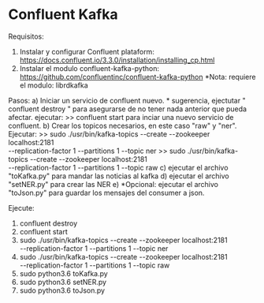 # Confluent Kafka

Requisitos: 
1) Instalar y configurar Confluent plataform: https://docs.confluent.io/3.3.0/installation/installing_cp.html 
2) Instalar el modulo confluent-kafka-python: https://github.com/confluentinc/confluent-kafka-python *Nota: requiere el modulo: librdkafka 


Pasos:
a) Iniciar un servicio de confluent nuevo.
	* sugerencia, ejectutar " confluent destroy " para asegurarse de no tener nada anterior que pueda afectar.
	ejecutar: 
	>> confluent start 
	 para inciar una nuevo servicio de confluent.
b) Crear los topicos necesarios, en este caso "raw" y "ner". Ejecutar:
	>> sudo ./usr/bin/kafka-topics --create --zookeeper localhost:2181   \
--replication-factor 1 --partitions 1 --topic ner
 	>> sudo ./usr/bin/kafka-topics --create --zookeeper localhost:2181   \
--replication-factor 1 --partitions 1 --topic raw
c) ejecutar el archivo "toKafka.py" para mandar las noticias al kafka
d) ejecutar el archivo "setNER.py" para crear las NER 
e) *Opcional: ejecutar el archivo "toJson.py" para guardar los mensajes del consumer a json.

Ejecute:

1. confluent destroy
2. confluent start
3. sudo ./usr/bin/kafka-topics --create --zookeeper localhost:2181   \
--replication-factor 1 --partitions 1 --topic ner
4. sudo ./usr/bin/kafka-topics --create --zookeeper localhost:2181   \
--replication-factor 1 --partitions 1 --topic raw
5. sudo python3.6 toKafka.py
6. sudo python3.6 setNER.py
7. sudo python3.6 toJson.py